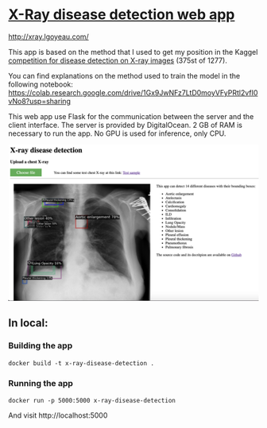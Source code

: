 # [X-Ray disease detection web app](http://xray.lgoyeau.com/)

http://xray.lgoyeau.com/

This app is based on the method that I used to get my position in the Kaggel [competition for disease detection on X-ray images](https://www.kaggle.com/c/vinbigdata-chest-xray-abnormalities-detection/leaderboard) (375st of 1277).

You can find explanations on the method used to train the model in the following notebook:
https://colab.research.google.com/drive/1Gx9JwNFz7LtD0moyVFyPRtl2vfI0vNo8?usp=sharing

This web app use Flask for the communication between the server and the client interface. The server is provided by DigitalOcean. 2 GB of RAM is necessary to run the app. No GPU is used for inference, only CPU.

![alt text](https://github.com/larrygoyeau/X-Ray-disease-detection/blob/master/WebApp.png)

## In local:
### Building the app

```
docker build -t x-ray-disease-detection .
```

### Running the app

```
docker run -p 5000:5000 x-ray-disease-detection
```
And visit http://localhost:5000
